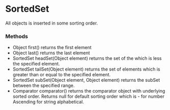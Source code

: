 # SortedSet

All objects is inserted in some sorting order.

### Methods

- Object first()
  returns the first element
- Object last()
  returns the last element
- SortedSet headSet(Object element)
  returns the set of the which is less the specified element.
- SortedSet tailSet(Object element)
  returns the set of elements which is greater than or equal to the specified element.
- SortedSet subSet(Object element, Object element)
  returns the subSet between the specified range.
- Comparator comparator()
  returns the comparator object with underlying sorted order. Returns null for default sorting order which is -
  for number Ascending
  for string alphabetical.
